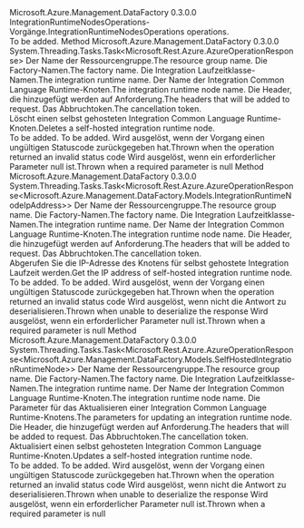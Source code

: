 <Type Name="IIntegrationRuntimeNodesOperations" FullName="Microsoft.Azure.Management.DataFactory.IIntegrationRuntimeNodesOperations">
  <TypeSignature Language="C#" Value="public interface IIntegrationRuntimeNodesOperations" />
  <TypeSignature Language="ILAsm" Value=".class public interface auto ansi abstract IIntegrationRuntimeNodesOperations" />
  <TypeSignature Language="DocId" Value="T:Microsoft.Azure.Management.DataFactory.IIntegrationRuntimeNodesOperations" />
  <TypeSignature Language="VB.NET" Value="Public Interface IIntegrationRuntimeNodesOperations" />
  <TypeSignature Language="F#" Value="type IIntegrationRuntimeNodesOperations = interface" />
  <AssemblyInfo>
    <AssemblyName>Microsoft.Azure.Management.DataFactory</AssemblyName>
    <AssemblyVersion>0.3.0.0</AssemblyVersion>
  </AssemblyInfo>
  <Interfaces />
  <Docs>
    <summary>
            <span data-ttu-id="b9cf7-101">IntegrationRuntimeNodesOperations-Vorgänge.</span><span class="sxs-lookup"><span data-stu-id="b9cf7-101">IntegrationRuntimeNodesOperations operations.</span></span>
            </summary>
    <remarks>To be added.</remarks>
  </Docs>
  <Members>
    <Member MemberName="DeleteWithHttpMessagesAsync">
      <MemberSignature Language="C#" Value="public System.Threading.Tasks.Task&lt;Microsoft.Rest.Azure.AzureOperationResponse&gt; DeleteWithHttpMessagesAsync (string resourceGroupName, string factoryName, string integrationRuntimeName, string nodeName, System.Collections.Generic.Dictionary&lt;string,System.Collections.Generic.List&lt;string&gt;&gt; customHeaders = null, System.Threading.CancellationToken cancellationToken = null);" />
      <MemberSignature Language="ILAsm" Value=".method public hidebysig newslot virtual instance class System.Threading.Tasks.Task`1&lt;class Microsoft.Rest.Azure.AzureOperationResponse&gt; DeleteWithHttpMessagesAsync(string resourceGroupName, string factoryName, string integrationRuntimeName, string nodeName, class System.Collections.Generic.Dictionary`2&lt;string, class System.Collections.Generic.List`1&lt;string&gt;&gt; customHeaders, valuetype System.Threading.CancellationToken cancellationToken) cil managed" />
      <MemberSignature Language="DocId" Value="M:Microsoft.Azure.Management.DataFactory.IIntegrationRuntimeNodesOperations.DeleteWithHttpMessagesAsync(System.String,System.String,System.String,System.String,System.Collections.Generic.Dictionary{System.String,System.Collections.Generic.List{System.String}},System.Threading.CancellationToken)" />
      <MemberSignature Language="F#" Value="abstract member DeleteWithHttpMessagesAsync : string * string * string * string * System.Collections.Generic.Dictionary&lt;string, System.Collections.Generic.List&lt;string&gt;&gt; * System.Threading.CancellationToken -&gt; System.Threading.Tasks.Task&lt;Microsoft.Rest.Azure.AzureOperationResponse&gt;" Usage="iIntegrationRuntimeNodesOperations.DeleteWithHttpMessagesAsync (resourceGroupName, factoryName, integrationRuntimeName, nodeName, customHeaders, cancellationToken)" />
      <MemberType>Method</MemberType>
      <AssemblyInfo>
        <AssemblyName>Microsoft.Azure.Management.DataFactory</AssemblyName>
        <AssemblyVersion>0.3.0.0</AssemblyVersion>
      </AssemblyInfo>
      <ReturnValue>
        <ReturnType>System.Threading.Tasks.Task&lt;Microsoft.Rest.Azure.AzureOperationResponse&gt;</ReturnType>
      </ReturnValue>
      <Parameters>
        <Parameter Name="resourceGroupName" Type="System.String" />
        <Parameter Name="factoryName" Type="System.String" />
        <Parameter Name="integrationRuntimeName" Type="System.String" />
        <Parameter Name="nodeName" Type="System.String" />
        <Parameter Name="customHeaders" Type="System.Collections.Generic.Dictionary&lt;System.String,System.Collections.Generic.List&lt;System.String&gt;&gt;" />
        <Parameter Name="cancellationToken" Type="System.Threading.CancellationToken" />
      </Parameters>
      <Docs>
        <param name="resourceGroupName">
            <span data-ttu-id="b9cf7-102">Der Name der Ressourcengruppe.</span><span class="sxs-lookup"><span data-stu-id="b9cf7-102">The resource group name.</span></span>
            </param>
        <param name="factoryName">
            <span data-ttu-id="b9cf7-103">Die Factory-Namen.</span><span class="sxs-lookup"><span data-stu-id="b9cf7-103">The factory name.</span></span>
            </param>
        <param name="integrationRuntimeName">
            <span data-ttu-id="b9cf7-104">Die Integration Laufzeitklasse-Namen.</span><span class="sxs-lookup"><span data-stu-id="b9cf7-104">The integration runtime name.</span></span>
            </param>
        <param name="nodeName">
            <span data-ttu-id="b9cf7-105">Der Name der Integration Common Language Runtime-Knoten.</span><span class="sxs-lookup"><span data-stu-id="b9cf7-105">The integration runtime node name.</span></span>
            </param>
        <param name="customHeaders">
            <span data-ttu-id="b9cf7-106">Die Header, die hinzugefügt werden auf Anforderung.</span><span class="sxs-lookup"><span data-stu-id="b9cf7-106">The headers that will be added to request.</span></span>
            </param>
        <param name="cancellationToken">
            <span data-ttu-id="b9cf7-107">Das Abbruchtoken.</span><span class="sxs-lookup"><span data-stu-id="b9cf7-107">The cancellation token.</span></span>
            </param>
        <summary>
            <span data-ttu-id="b9cf7-108">Löscht einen selbst gehosteten Integration Common Language Runtime-Knoten.</span><span class="sxs-lookup"><span data-stu-id="b9cf7-108">Deletes a self-hosted integration runtime node.</span></span>
            </summary>
        <returns>To be added.</returns>
        <remarks>To be added.</remarks>
        <exception cref="T:Microsoft.Azure.Management.DataFactory.Models.ErrorResponseException">
            <span data-ttu-id="b9cf7-109">Wird ausgelöst, wenn der Vorgang einen ungültigen Statuscode zurückgegeben hat.</span><span class="sxs-lookup"><span data-stu-id="b9cf7-109">Thrown when the operation returned an invalid status code</span></span>
            </exception>
        <exception cref="T:Microsoft.Rest.ValidationException">
            <span data-ttu-id="b9cf7-110">Wird ausgelöst, wenn ein erforderlicher Parameter null ist.</span><span class="sxs-lookup"><span data-stu-id="b9cf7-110">Thrown when a required parameter is null</span></span>
            </exception>
      </Docs>
    </Member>
    <Member MemberName="GetIpAddressWithHttpMessagesAsync">
      <MemberSignature Language="C#" Value="public System.Threading.Tasks.Task&lt;Microsoft.Rest.Azure.AzureOperationResponse&lt;Microsoft.Azure.Management.DataFactory.Models.IntegrationRuntimeNodeIpAddress&gt;&gt; GetIpAddressWithHttpMessagesAsync (string resourceGroupName, string factoryName, string integrationRuntimeName, string nodeName, System.Collections.Generic.Dictionary&lt;string,System.Collections.Generic.List&lt;string&gt;&gt; customHeaders = null, System.Threading.CancellationToken cancellationToken = null);" />
      <MemberSignature Language="ILAsm" Value=".method public hidebysig newslot virtual instance class System.Threading.Tasks.Task`1&lt;class Microsoft.Rest.Azure.AzureOperationResponse`1&lt;class Microsoft.Azure.Management.DataFactory.Models.IntegrationRuntimeNodeIpAddress&gt;&gt; GetIpAddressWithHttpMessagesAsync(string resourceGroupName, string factoryName, string integrationRuntimeName, string nodeName, class System.Collections.Generic.Dictionary`2&lt;string, class System.Collections.Generic.List`1&lt;string&gt;&gt; customHeaders, valuetype System.Threading.CancellationToken cancellationToken) cil managed" />
      <MemberSignature Language="DocId" Value="M:Microsoft.Azure.Management.DataFactory.IIntegrationRuntimeNodesOperations.GetIpAddressWithHttpMessagesAsync(System.String,System.String,System.String,System.String,System.Collections.Generic.Dictionary{System.String,System.Collections.Generic.List{System.String}},System.Threading.CancellationToken)" />
      <MemberSignature Language="F#" Value="abstract member GetIpAddressWithHttpMessagesAsync : string * string * string * string * System.Collections.Generic.Dictionary&lt;string, System.Collections.Generic.List&lt;string&gt;&gt; * System.Threading.CancellationToken -&gt; System.Threading.Tasks.Task&lt;Microsoft.Rest.Azure.AzureOperationResponse&lt;Microsoft.Azure.Management.DataFactory.Models.IntegrationRuntimeNodeIpAddress&gt;&gt;" Usage="iIntegrationRuntimeNodesOperations.GetIpAddressWithHttpMessagesAsync (resourceGroupName, factoryName, integrationRuntimeName, nodeName, customHeaders, cancellationToken)" />
      <MemberType>Method</MemberType>
      <AssemblyInfo>
        <AssemblyName>Microsoft.Azure.Management.DataFactory</AssemblyName>
        <AssemblyVersion>0.3.0.0</AssemblyVersion>
      </AssemblyInfo>
      <ReturnValue>
        <ReturnType>System.Threading.Tasks.Task&lt;Microsoft.Rest.Azure.AzureOperationResponse&lt;Microsoft.Azure.Management.DataFactory.Models.IntegrationRuntimeNodeIpAddress&gt;&gt;</ReturnType>
      </ReturnValue>
      <Parameters>
        <Parameter Name="resourceGroupName" Type="System.String" />
        <Parameter Name="factoryName" Type="System.String" />
        <Parameter Name="integrationRuntimeName" Type="System.String" />
        <Parameter Name="nodeName" Type="System.String" />
        <Parameter Name="customHeaders" Type="System.Collections.Generic.Dictionary&lt;System.String,System.Collections.Generic.List&lt;System.String&gt;&gt;" />
        <Parameter Name="cancellationToken" Type="System.Threading.CancellationToken" />
      </Parameters>
      <Docs>
        <param name="resourceGroupName">
            <span data-ttu-id="b9cf7-111">Der Name der Ressourcengruppe.</span><span class="sxs-lookup"><span data-stu-id="b9cf7-111">The resource group name.</span></span>
            </param>
        <param name="factoryName">
            <span data-ttu-id="b9cf7-112">Die Factory-Namen.</span><span class="sxs-lookup"><span data-stu-id="b9cf7-112">The factory name.</span></span>
            </param>
        <param name="integrationRuntimeName">
            <span data-ttu-id="b9cf7-113">Die Integration Laufzeitklasse-Namen.</span><span class="sxs-lookup"><span data-stu-id="b9cf7-113">The integration runtime name.</span></span>
            </param>
        <param name="nodeName">
            <span data-ttu-id="b9cf7-114">Der Name der Integration Common Language Runtime-Knoten.</span><span class="sxs-lookup"><span data-stu-id="b9cf7-114">The integration runtime node name.</span></span>
            </param>
        <param name="customHeaders">
            <span data-ttu-id="b9cf7-115">Die Header, die hinzugefügt werden auf Anforderung.</span><span class="sxs-lookup"><span data-stu-id="b9cf7-115">The headers that will be added to request.</span></span>
            </param>
        <param name="cancellationToken">
            <span data-ttu-id="b9cf7-116">Das Abbruchtoken.</span><span class="sxs-lookup"><span data-stu-id="b9cf7-116">The cancellation token.</span></span>
            </param>
        <summary>
            <span data-ttu-id="b9cf7-117">Abgerufen Sie die IP-Adresse des Knotens für selbst gehostete Integration Laufzeit werden.</span><span class="sxs-lookup"><span data-stu-id="b9cf7-117">Get the IP address of self-hosted integration runtime node.</span></span>
            </summary>
        <returns>To be added.</returns>
        <remarks>To be added.</remarks>
        <exception cref="T:Microsoft.Azure.Management.DataFactory.Models.ErrorResponseException">
            <span data-ttu-id="b9cf7-118">Wird ausgelöst, wenn der Vorgang einen ungültigen Statuscode zurückgegeben hat.</span><span class="sxs-lookup"><span data-stu-id="b9cf7-118">Thrown when the operation returned an invalid status code</span></span>
            </exception>
        <exception cref="T:Microsoft.Rest.SerializationException">
            <span data-ttu-id="b9cf7-119">Wird ausgelöst, wenn nicht die Antwort zu deserialisieren.</span><span class="sxs-lookup"><span data-stu-id="b9cf7-119">Thrown when unable to deserialize the response</span></span>
            </exception>
        <exception cref="T:Microsoft.Rest.ValidationException">
            <span data-ttu-id="b9cf7-120">Wird ausgelöst, wenn ein erforderlicher Parameter null ist.</span><span class="sxs-lookup"><span data-stu-id="b9cf7-120">Thrown when a required parameter is null</span></span>
            </exception>
      </Docs>
    </Member>
    <Member MemberName="UpdateWithHttpMessagesAsync">
      <MemberSignature Language="C#" Value="public System.Threading.Tasks.Task&lt;Microsoft.Rest.Azure.AzureOperationResponse&lt;Microsoft.Azure.Management.DataFactory.Models.SelfHostedIntegrationRuntimeNode&gt;&gt; UpdateWithHttpMessagesAsync (string resourceGroupName, string factoryName, string integrationRuntimeName, string nodeName, Microsoft.Azure.Management.DataFactory.Models.UpdateIntegrationRuntimeNodeRequest updateIntegrationRuntimeNodeRequest, System.Collections.Generic.Dictionary&lt;string,System.Collections.Generic.List&lt;string&gt;&gt; customHeaders = null, System.Threading.CancellationToken cancellationToken = null);" />
      <MemberSignature Language="ILAsm" Value=".method public hidebysig newslot virtual instance class System.Threading.Tasks.Task`1&lt;class Microsoft.Rest.Azure.AzureOperationResponse`1&lt;class Microsoft.Azure.Management.DataFactory.Models.SelfHostedIntegrationRuntimeNode&gt;&gt; UpdateWithHttpMessagesAsync(string resourceGroupName, string factoryName, string integrationRuntimeName, string nodeName, class Microsoft.Azure.Management.DataFactory.Models.UpdateIntegrationRuntimeNodeRequest updateIntegrationRuntimeNodeRequest, class System.Collections.Generic.Dictionary`2&lt;string, class System.Collections.Generic.List`1&lt;string&gt;&gt; customHeaders, valuetype System.Threading.CancellationToken cancellationToken) cil managed" />
      <MemberSignature Language="DocId" Value="M:Microsoft.Azure.Management.DataFactory.IIntegrationRuntimeNodesOperations.UpdateWithHttpMessagesAsync(System.String,System.String,System.String,System.String,Microsoft.Azure.Management.DataFactory.Models.UpdateIntegrationRuntimeNodeRequest,System.Collections.Generic.Dictionary{System.String,System.Collections.Generic.List{System.String}},System.Threading.CancellationToken)" />
      <MemberSignature Language="F#" Value="abstract member UpdateWithHttpMessagesAsync : string * string * string * string * Microsoft.Azure.Management.DataFactory.Models.UpdateIntegrationRuntimeNodeRequest * System.Collections.Generic.Dictionary&lt;string, System.Collections.Generic.List&lt;string&gt;&gt; * System.Threading.CancellationToken -&gt; System.Threading.Tasks.Task&lt;Microsoft.Rest.Azure.AzureOperationResponse&lt;Microsoft.Azure.Management.DataFactory.Models.SelfHostedIntegrationRuntimeNode&gt;&gt;" Usage="iIntegrationRuntimeNodesOperations.UpdateWithHttpMessagesAsync (resourceGroupName, factoryName, integrationRuntimeName, nodeName, updateIntegrationRuntimeNodeRequest, customHeaders, cancellationToken)" />
      <MemberType>Method</MemberType>
      <AssemblyInfo>
        <AssemblyName>Microsoft.Azure.Management.DataFactory</AssemblyName>
        <AssemblyVersion>0.3.0.0</AssemblyVersion>
      </AssemblyInfo>
      <ReturnValue>
        <ReturnType>System.Threading.Tasks.Task&lt;Microsoft.Rest.Azure.AzureOperationResponse&lt;Microsoft.Azure.Management.DataFactory.Models.SelfHostedIntegrationRuntimeNode&gt;&gt;</ReturnType>
      </ReturnValue>
      <Parameters>
        <Parameter Name="resourceGroupName" Type="System.String" />
        <Parameter Name="factoryName" Type="System.String" />
        <Parameter Name="integrationRuntimeName" Type="System.String" />
        <Parameter Name="nodeName" Type="System.String" />
        <Parameter Name="updateIntegrationRuntimeNodeRequest" Type="Microsoft.Azure.Management.DataFactory.Models.UpdateIntegrationRuntimeNodeRequest" />
        <Parameter Name="customHeaders" Type="System.Collections.Generic.Dictionary&lt;System.String,System.Collections.Generic.List&lt;System.String&gt;&gt;" />
        <Parameter Name="cancellationToken" Type="System.Threading.CancellationToken" />
      </Parameters>
      <Docs>
        <param name="resourceGroupName">
            <span data-ttu-id="b9cf7-121">Der Name der Ressourcengruppe.</span><span class="sxs-lookup"><span data-stu-id="b9cf7-121">The resource group name.</span></span>
            </param>
        <param name="factoryName">
            <span data-ttu-id="b9cf7-122">Die Factory-Namen.</span><span class="sxs-lookup"><span data-stu-id="b9cf7-122">The factory name.</span></span>
            </param>
        <param name="integrationRuntimeName">
            <span data-ttu-id="b9cf7-123">Die Integration Laufzeitklasse-Namen.</span><span class="sxs-lookup"><span data-stu-id="b9cf7-123">The integration runtime name.</span></span>
            </param>
        <param name="nodeName">
            <span data-ttu-id="b9cf7-124">Der Name der Integration Common Language Runtime-Knoten.</span><span class="sxs-lookup"><span data-stu-id="b9cf7-124">The integration runtime node name.</span></span>
            </param>
        <param name="updateIntegrationRuntimeNodeRequest">
            <span data-ttu-id="b9cf7-125">Die Parameter für das Aktualisieren einer Integration Common Language Runtime-Knotens.</span><span class="sxs-lookup"><span data-stu-id="b9cf7-125">The parameters for updating an integration runtime node.</span></span>
            </param>
        <param name="customHeaders">
            <span data-ttu-id="b9cf7-126">Die Header, die hinzugefügt werden auf Anforderung.</span><span class="sxs-lookup"><span data-stu-id="b9cf7-126">The headers that will be added to request.</span></span>
            </param>
        <param name="cancellationToken">
            <span data-ttu-id="b9cf7-127">Das Abbruchtoken.</span><span class="sxs-lookup"><span data-stu-id="b9cf7-127">The cancellation token.</span></span>
            </param>
        <summary>
            <span data-ttu-id="b9cf7-128">Aktualisiert einen selbst gehosteten Integration Common Language Runtime-Knoten.</span><span class="sxs-lookup"><span data-stu-id="b9cf7-128">Updates a self-hosted integration runtime node.</span></span>
            </summary>
        <returns>To be added.</returns>
        <remarks>To be added.</remarks>
        <exception cref="T:Microsoft.Azure.Management.DataFactory.Models.ErrorResponseException">
            <span data-ttu-id="b9cf7-129">Wird ausgelöst, wenn der Vorgang einen ungültigen Statuscode zurückgegeben hat.</span><span class="sxs-lookup"><span data-stu-id="b9cf7-129">Thrown when the operation returned an invalid status code</span></span>
            </exception>
        <exception cref="T:Microsoft.Rest.SerializationException">
            <span data-ttu-id="b9cf7-130">Wird ausgelöst, wenn nicht die Antwort zu deserialisieren.</span><span class="sxs-lookup"><span data-stu-id="b9cf7-130">Thrown when unable to deserialize the response</span></span>
            </exception>
        <exception cref="T:Microsoft.Rest.ValidationException">
            <span data-ttu-id="b9cf7-131">Wird ausgelöst, wenn ein erforderlicher Parameter null ist.</span><span class="sxs-lookup"><span data-stu-id="b9cf7-131">Thrown when a required parameter is null</span></span>
            </exception>
      </Docs>
    </Member>
  </Members>
</Type>